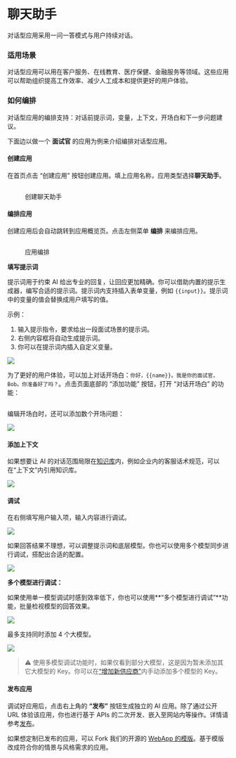 # 聊天助手

对话型应用采用一问一答模式与用户持续对话。

### 适用场景

对话型应用可以用在客户服务、在线教育、医疗保健、金融服务等领域。这些应用可以帮助组织提高工作效率、减少人工成本和提供更好的用户体验。

### 如何编排

对话型应用的编排支持：对话前提示词，变量，上下文，开场白和下一步问题建议。

下面边以做一个 **面试官** 的应用为例来介绍编排对话型应用。

#### 创建应用

在首页点击 “创建应用” 按钮创建应用。填上应用名称，应用类型选择**聊天助手**。

<figure><img src="../../.gitbook/assets/image (245).png" alt=""><figcaption><p>创建聊天助手</p></figcaption></figure>

#### 编排应用

创建应用后会自动跳转到应用概览页。点击左侧菜单 **编排** 来编排应用。

<figure><img src="../../../img/zh-conversation-app.png" alt=""><figcaption><p>应用编排</p></figcaption></figure>

**填写提示词**

提示词用于约束 AI 给出专业的回复，让回应更加精确。你可以借助内置的提示生成器，编写合适的提示词。提示词内支持插入表单变量，例如 `{{input}}`。提示词中的变量的值会替换成用户填写的值。

示例：

1. 输入提示指令，要求给出一段面试场景的提示词。
2. 右侧内容框将自动生成提示词。
3. 你可以在提示词内插入自定义变量。

![](../../../img/zh-prompt-generator.png)

为了更好的用户体验，可以加上对话开场白：`你好，{{name}}。我是你的面试官，Bob。你准备好了吗？`。点击页面底部的 “添加功能” 按钮，打开 “对话开场白” 的功能：

<figure><img src="../../.gitbook/assets/image (246).png" alt=""><figcaption></figcaption></figure>

编辑开场白时，还可以添加数个开场问题：

![](../../../img/zh-opening-remarks.png)

#### 添加上下文

如果想要让 AI 的对话范围局限在[知识库](../knowledge-base/)内，例如企业内的客服话术规范，可以在“上下文”内引用知识库。

![](<../../.gitbook/assets/image (108).png>)

#### 调试

在右侧填写用户输入项，输入内容进行调试。

![](../../../img/zh-conversation-debug.png)

如果回答结果不理想，可以调整提示词和底层模型。你也可以使用多个模型同步进行调试，搭配出合适的配置。

![](../../../img/zh-modify-model.png)

**多个模型进行调试：**

如果使用单一模型调试时感到效率低下，你也可以使用**“多个模型进行调试”**功能，批量检视模型的回答效果。

![](../../../img/zh-multiple-models.png)

最多支持同时添加 4 个大模型。

![](../../../img/zh-multiple-models-2.png)

> ⚠️ 使用多模型调试功能时，如果仅看到部分大模型，这是因为暂未添加其它大模型的 Key。你可以在[“增加新供应商”](https://docs.mlchain.khulnasoft.com/v/zh-hans/guides/model-configuration/new-provider)内手动添加多个模型的 Key。

#### 发布应用

调试好应用后，点击右上角的 **“发布”** 按钮生成独立的 AI 应用。除了通过公开 URL 体验该应用，你也进行基于 APIs 的二次开发、嵌入至网站内等操作。详情请参考[发布](https://docs.mlchain.khulnasoft.com/v/zh-hans/guides/application-publishing)。

如果想定制已发布的应用，可以 Fork 我们的开源的 [WebApp 的模版](https://github.com/mlchain/webapp-conversation)。基于模版改成符合你的情景与风格需求的应用。
